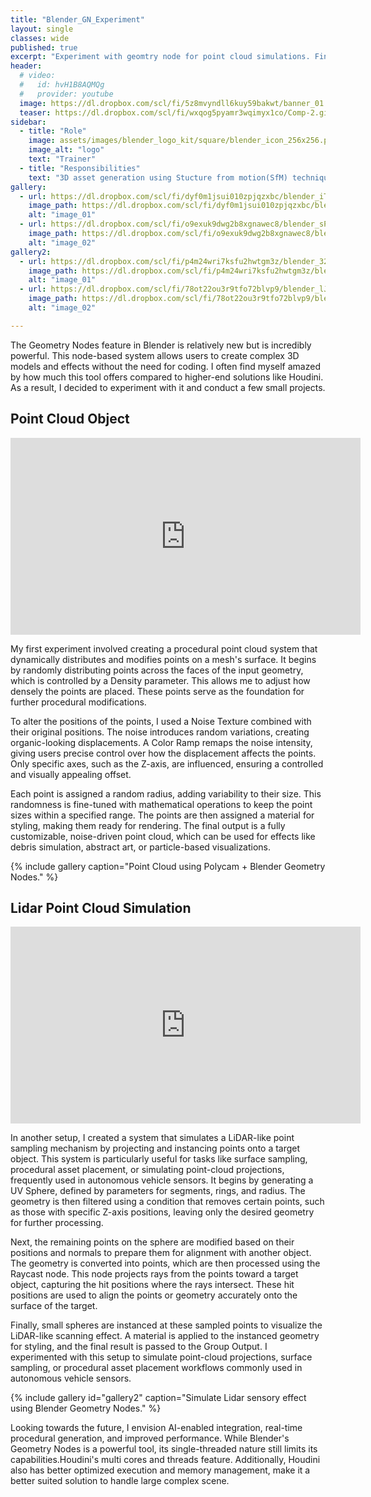 ```yaml
---
title: "Blender_GN_Experiment"
layout: single
classes: wide
published: true
excerpt: "Experiment with geomtry node for point cloud simulations. Finding ways to visually communicate design in early prototyping phase."
header:
  # video:
  #   id: hvH1B8AQMQg
  #   provider: youtube
  image: https://dl.dropbox.com/scl/fi/5z8mvyndll6kuy59bakwt/banner_01.png?rlkey=7ggva35166ko43byykmh27lxw&dl=0
  teaser: https://dl.dropbox.com/scl/fi/wxqog5pyamr3wqimyx1co/Comp-2.gif?rlkey=nvipc017ihgp0wnqvgnwm8vsj&dl=0
sidebar:
  - title: "Role"
    image: assets/images/blender_logo_kit/square/blender_icon_256x256.png
    image_alt: "logo"
    text: "Trainer"
  - title: "Responsibilities"
    text: "3D asset generation using Stucture from motion(SfM) technique, create a point cloud data set and reanimate for presentation and fun purpose"
gallery:
  - url: https://dl.dropbox.com/scl/fi/dyf0m1jsui010zpjqzxbc/blender_iTS0K7nu2D.png?rlkey=hmagefy1mpq9rzihu3n9ujq2p&dl=0
    image_path: https://dl.dropbox.com/scl/fi/dyf0m1jsui010zpjqzxbc/blender_iTS0K7nu2D.png?rlkey=hmagefy1mpq9rzihu3n9ujq2p&dl=0
    alt: "image_01"
  - url: https://dl.dropbox.com/scl/fi/o9exuk9dwg2b8xgnawec8/blender_sPfJQ6iZWO.jpg?rlkey=y84i5zyy3ed9bxfmstzud1d77&dl=0
    image_path: https://dl.dropbox.com/scl/fi/o9exuk9dwg2b8xgnawec8/blender_sPfJQ6iZWO.jpg?rlkey=y84i5zyy3ed9bxfmstzud1d77&dl=0
    alt: "image_02"
gallery2:
  - url: https://dl.dropbox.com/scl/fi/p4m24wri7ksfu2hwtgm3z/blender_32oH0IhflA.png?rlkey=43b57ap0nm37fodliz0ymzwxu&dl=0
    image_path: https://dl.dropbox.com/scl/fi/p4m24wri7ksfu2hwtgm3z/blender_32oH0IhflA.png?rlkey=43b57ap0nm37fodliz0ymzwxu&dl=0
    alt: "image_01"
  - url: https://dl.dropbox.com/scl/fi/78ot22ou3r9tfo72blvp9/blender_lJJrFlvn3n.png?rlkey=q9mqgua1bxraxvtts1nlmoev3&dl=0
    image_path: https://dl.dropbox.com/scl/fi/78ot22ou3r9tfo72blvp9/blender_lJJrFlvn3n.png?rlkey=q9mqgua1bxraxvtts1nlmoev3&dl=0
    alt: "image_02"

---
```


The Geometry Nodes feature in Blender is relatively new but is incredibly powerful. This node-based system allows users to create complex 3D models and effects without the need for coding. I often find myself amazed by how much this tool offers compared to higher-end solutions like Houdini. As a result, I decided to experiment with it and conduct a few small projects.

<h2>Point Cloud Object</h2>

<iframe width="560" height="315" src="https://www.youtube.com/embed/lI6tBXr61C0?si=COlLQeTGmWXkDdvK" title="YouTube video player" frameborder="0" allow="accelerometer; autoplay; clipboard-write; encrypted-media; gyroscope; picture-in-picture; web-share" referrerpolicy="strict-origin-when-cross-origin" allowfullscreen></iframe>

My first experiment involved creating a procedural point cloud system that dynamically distributes and modifies points on a mesh's surface. It begins by randomly distributing points across the faces of the input geometry, which is controlled by a Density parameter. This allows me to adjust how densely the points are placed. These points serve as the foundation for further procedural modifications.

To alter the positions of the points, I used a Noise Texture combined with their original positions. The noise introduces random variations, creating organic-looking displacements. A Color Ramp remaps the noise intensity, giving users precise control over how the displacement affects the points. Only specific axes, such as the Z-axis, are influenced, ensuring a controlled and visually appealing offset.

Each point is assigned a random radius, adding variability to their size. This randomness is fine-tuned with mathematical operations to keep the point sizes within a specified range. The points are then assigned a material for styling, making them ready for rendering. The final output is a fully customizable, noise-driven point cloud, which can be used for effects like debris simulation, abstract art, or particle-based visualizations.

{% include gallery caption="Point Cloud using Polycam + Blender Geometry Nodes." %}

<h2>Lidar Point Cloud Simulation</h2>

<iframe width="560" height="315" src="https://www.youtube.com/embed/q7KAyYGVOu0?si=ytEtATD0tgFvVTPS" title="YouTube video player" frameborder="0" allow="accelerometer; autoplay; clipboard-write; encrypted-media; gyroscope; picture-in-picture; web-share" referrerpolicy="strict-origin-when-cross-origin" allowfullscreen></iframe>

In another setup, I created a system that simulates a LiDAR-like point sampling mechanism by projecting and instancing points onto a target object. This system is particularly useful for tasks like surface sampling, procedural asset placement, or simulating point-cloud projections, frequently used in autonomous vehicle sensors. It begins by generating a UV Sphere, defined by parameters for segments, rings, and radius. The geometry is then filtered using a condition that removes certain points, such as those with specific Z-axis positions, leaving only the desired geometry for further processing.

Next, the remaining points on the sphere are modified based on their positions and normals to prepare them for alignment with another object. The geometry is converted into points, which are then processed using the Raycast node. This node projects rays from the points toward a target object, capturing the hit positions where the rays intersect. These hit positions are used to align the points or geometry accurately onto the surface of the target.

Finally, small spheres are instanced at these sampled points to visualize the LiDAR-like scanning effect. A material is applied to the instanced geometry for styling, and the final result is passed to the Group Output. I experimented with this setup to simulate point-cloud projections, surface sampling, or procedural asset placement workflows commonly used in autonomous vehicle sensors.

{% include gallery id="gallery2" caption="Simulate Lidar sensory effect using Blender Geometry Nodes." %}

Looking towards the future, I envision AI-enabled integration, real-time procedural generation, and improved performance. While Blender's Geometry Nodes is a powerful tool, its single-threaded nature still limits its capabilities.Houdini's multi cores and threads feature. Additionally, Houdini also has better optimized execution and memory management, make it a better suited solution to handle large complex scene.  
